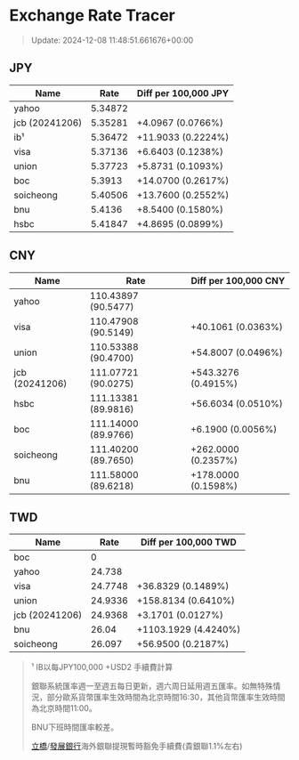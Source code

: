 # Exchange Rate Tracer

> Update: 2024-12-08 11:48:51.661676+00:00

## JPY

| Name           |    Rate | Diff per 100,000 JPY   |
|----------------|---------|------------------------|
| yahoo          | 5.34872 |                        |
| jcb (20241206) | 5.35281 | +4.0967 (0.0766%)      |
| ib¹            | 5.36472 | +11.9033 (0.2224%)     |
| visa           | 5.37136 | +6.6403 (0.1238%)      |
| union          | 5.37723 | +5.8731 (0.1093%)      |
| boc            | 5.3913  | +14.0700 (0.2617%)     |
| soicheong      | 5.40506 | +13.7600 (0.2552%)     |
| bnu            | 5.4136  | +8.5400 (0.1580%)      |
| hsbc           | 5.41847 | +4.8695 (0.0899%)      |

## CNY

| Name           | Rate                | Diff per 100,000 CNY   |
|----------------|---------------------|------------------------|
| yahoo          | 110.43897	(90.5477) |                        |
| visa           | 110.47908	(90.5149) | +40.1061 (0.0363%)     |
| union          | 110.53388	(90.4700) | +54.8007 (0.0496%)     |
| jcb (20241206) | 111.07721	(90.0275) | +543.3276 (0.4915%)    |
| hsbc           | 111.13381	(89.9816) | +56.6034 (0.0510%)     |
| boc            | 111.14000	(89.9766) | +6.1900 (0.0056%)      |
| soicheong      | 111.40200	(89.7650) | +262.0000 (0.2357%)    |
| bnu            | 111.58000	(89.6218) | +178.0000 (0.1598%)    |

## TWD

| Name           |    Rate | Diff per 100,000 TWD   |
|----------------|---------|------------------------|
| boc            |  0      |                        |
| yahoo          | 24.738  |                        |
| visa           | 24.7748 | +36.8329 (0.1489%)     |
| union          | 24.9336 | +158.8134 (0.6410%)    |
| jcb (20241206) | 24.9368 | +3.1701 (0.0127%)      |
| bnu            | 26.04   | +1103.1929 (4.4240%)   |
| soicheong      | 26.097  | +56.9500 (0.2187%)     |


> ¹ IB以每JPY100,000 +USD2 手續費計算
>
> 銀聯系統匯率週一至週五每日更新，週六周日延用週五匯率。如無特殊情況，部分歐系貨幣匯率生效時間為北京時間16:30，其他貨幣匯率生效時間為北京時間11:00。
>
> BNU下班時間匯率較差。
>
> [立橋](https://www.wlbank.com.mo/uploads/ueditor/file/20181211/1544536513900230.pdf)/[發展銀行](https://www.mdb.com.mo/Service_Charges_20230728.pdf)海外銀聯提現暫時豁免手續費(貴銀聯1.1%左右)

